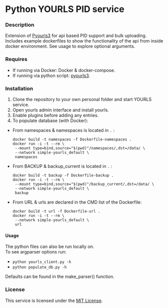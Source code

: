 # Python YOURLS PID service

### Description
Extension of [Pyourls3](https://pypi.org/project/pyourls3/) for api based PID support and bulk uploading.
Includes example dockerfiles to show the functionality of the api from inside docker environment.
See usage to explore optional arguments.

### Requires
- If running via Docker: Docker & docker-compose.
- If running via python script: [pyourls3](https://pypi.org/project/pyourls3/).

### Installation

1. Clone the repository to your own personal folder and start YOURLS service. <br>
2. Open yourls admin interface and install yourls.
3. Enable plugins before adding any entries. 
4. To populate database (with Docker):
 - From namespaces & namespaces is located in `.` :
   ```
   docker build -t namespaces -f Dockerfile-namespaces .
   docker run -i -t --rm \
    --mount type=bind,source="$(pwd)"/namespaces/,dst=/data/ \
    --network simple-yourls_default \
    namespaces
   ``` 
 - From BACKUP & backup_current is located in `.` :
   ```
   docker build -t backup -f Dockerfile-backup .
   docker run -i -t --rm \
    --mount type=bind,source="$(pwd)"/backup_current/,dst=/data/ \
    --network simple-yourls_default \
    backup
   ```
 - From URL & urls are declared in the CMD list of the Dockerfile:
   ```
   docker build -t url -f Dockerfile-url .
   docker run -i -t --rm \
    --network simple-yourls_default \
    url
   ```

#### Usage
The python files can also be run locally on. <br>
To see argparser options run:
- `python yourls_client.py -h`
- `python populate_db.py -h` 

Defaults can be found in the make_parser() function.


### License
This service is licensed under the [MIT License](LICENSE).
